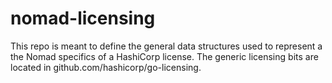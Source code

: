 # nomad-licensing

This repo is meant to define the general data structures used to represent a the Nomad specifics of a HashiCorp license. The generic licensing bits are located in github.com/hashicorp/go-licensing.

